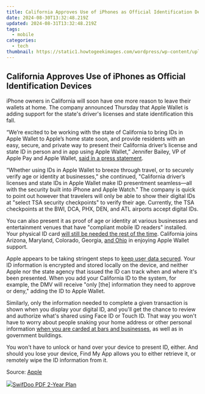 ```yaml
---
title: California Approves Use of iPhones as Official Identification Devices
date: 2024-08-30T13:32:48.219Z
updated: 2024-08-31T13:32:48.219Z
tags:
  - mobile
categories:
  - tech
thumbnail: https://static1.howtogeekimages.com/wordpress/wp-content/uploads/2024/08/apple-wallet-blanked.jpg
---
```


## California Approves Use of iPhones as Official Identification Devices

iPhone owners in California will soon have one more reason to leave their wallets at home. The company announced Thursday that Apple Wallet is adding support for the state's driver's licenses and state identification this fall.

 “We’re excited to be working with the state of California to bring IDs in Apple Wallet to Apple’s home state soon, and provide residents with an easy, secure, and private way to present their California driver’s license and state ID in person and in app using Apple Wallet,” Jennifer Bailey, VP of Apple Pay and Apple Wallet, [said in a press statement](https://www.apple.com/newsroom/2024/08/drivers-licenses-and-state-ids-in-apple-wallet-are-coming-soon-to-california/).

 “Whether using IDs in Apple Wallet to breeze through travel, or to securely verify age or identity at businesses," she continued, "California driver’s licenses and state IDs in Apple Wallet make ID presentment seamless—all with the security built into iPhone and Apple Watch." The company is quick to point out however that travelers will only be able to show their digital IDs at "select TSA security checkpoints" to verify their age. Currently, the TSA checkpoints at the BWI, DCA, PHX, DEN, and ATL airports accept digital IDs.

 You can also present it as proof of age or identity at various businesses and entertainment venues that have "compliant mobile ID readers" installed. Your physical ID card [will still be needed the rest of the time](https://fox-boxes.techidaily.com/updated-a-beginners-journey-to-selecting-the-right-action-cam/). California joins Arizona, Maryland, Colorado, Georgia, [and Ohio](https://extra-tips.techidaily.com/augmented-reality-explained-simply-for-2024/) in enjoying Apple Wallet support.

 Apple appears to be taking stringent steps to [keep user data secured](https://instagram-videos.techidaily.com/1716183782712-updated-2024-approved-how-to-edit-vertical-videos-for-instagram-in-final-cut-pro-x/). Your ID information is encrypted and stored locally on the device, and neither Apple nor the state agency that issued the ID can track when and where it's been presented. When you add your California ID to the system, for example, the DMV will receive "only \[the\] information they need to approve or deny," adding the ID to Apple Wallet.

 Similarly, only the information needed to complete a given transaction is shown when you display your digital ID, and you'll get the chance to review and authorize what's shared using Face ID or Touch ID. That way you won't have to worry about people snaking your home address or other personal information [when you are carded at bars and businesses](https://vimeo-videos.techidaily.com/efficient-techniques-for-accessing-and-saving-vimeo-videos/), as well as in government buildings.

 You won't have to unlock or hand over your device to present ID, either. And should you lose your device, Find My App allows you to either retrieve it, or remotely wipe the ID information from it.

 Source: [Apple](https://www.apple.com/newsroom/2024/08/drivers-licenses-and-state-ids-in-apple-wallet-are-coming-soon-to-california/)

<ins class="adsbygoogle"
     style="display:block"
     data-ad-format="autorelaxed"
     data-ad-client="ca-pub-7571918770474297"
     data-ad-slot="1223367746"></ins>



<ins class="adsbygoogle"
     style="display:block"
     data-ad-client="ca-pub-7571918770474297"
     data-ad-slot="8358498916"
     data-ad-format="auto"
     data-full-width-responsive="true"></ins>



<!-- affiliate ads begin -->
<a href="https://purchase.swifdoo.com/order/checkout.php?PRODS=40002580&QTY=1&AFFILIATE=108875&CART=1"><img src="https://secure.avangate.com/images/merchant/8b932759a5a04ddb34bf79e3f9072e4b/products/3_Product%20box%20white-1024x1024.png" border="0">SwifDoo PDF 2-Year Plan</a>
<!-- affiliate ads end -->
